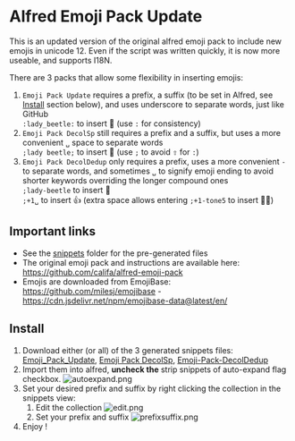 # Alfred Emoji Pack Update

This is an updated version of the original alfred emoji pack to include new emojis in unicode 12.
Even if the script was written quickly, it is now more useable, and supports I18N.

There are 3 packs that allow some flexibility in inserting emojis:

1. `Emoji Pack Update` requires a prefix, a suffix (to be set in Alfred, see [Install](./README.md#install) section below), and uses underscore to separate words, just like GitHub <br>
  `:lady_beetle:` to insert 🐞 (use `:` for consistency)
2. `Emoji Pack DecolSp` still requires a prefix and a suffix, but uses a more convenient `␣` space to separate words <br>
  `;lady beetle;` to insert 🐞 (use `;` to avoid <kbd>⇧</kbd> for `:`)
3. `Emoji Pack DecolDedup` only requires a prefix, uses a more convenient `-` to separate words, and sometimes `␣` to signify emoji ending to avoid shorter keywords overriding the longer compound ones <br>
  `;lady-beetle` to insert 🐞 <br>
  `;+1␣` to insert 👍️ (extra space allows entering `;+1-tone5` to insert 👍🏿)

## Important links

* See the [snippets](./snippets/) folder for the pre-generated files
* The original emoji pack and instructions are available here: https://github.com/califa/alfred-emoji-pack
* Emojis are downloaded from EmojiBase: https://github.com/milesj/emojibase - https://cdn.jsdelivr.net/npm/emojibase-data@latest/en/

## Install

1. Download either (or all) of the 3 generated snippets files: [Emoji_Pack_Update](https://github.com/paris-ci/Alfred-Emoji-Pack-Update/raw/master/snippets/Emoji%20Pack%20Update.alfredsnippets), [Emoji Pack DecolSp](https://github.com/paris-ci/Alfred-Emoji-Pack-Update/raw/master/snippets/Emoji%20Pack%20DecolSp.alfredsnippets), [Emoji-Pack-DecolDedup](https://github.com/paris-ci/Alfred-Emoji-Pack-Update/raw/master/snippets/Emoji%20Pack%20DecolDedup.alfredsnippets)
2. Import them into alfred, **uncheck the** strip snippets of auto-expand flag checkbox.
   ![autoexpand.png](manual/autoexpand.png)
3. Set your desired prefix and suffix by right clicking the collection in the snippets view:
    1. Edit the collection ![edit.png](manual/edit.png)
    2. Set your prefix and suffix ![prefixsuffix.png](manual/prefixsuffix.png)
4. Enjoy ! 